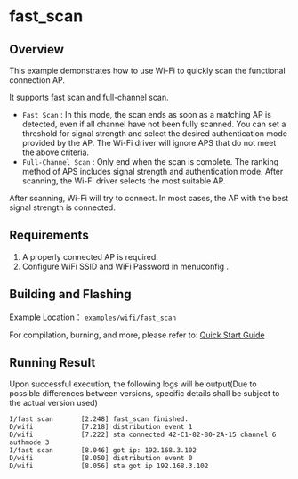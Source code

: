 # fast_scan

## Overview

This example demonstrates how to use Wi-Fi to quickly scan the functional connection AP.

It supports fast scan and full-channel scan.

- `Fast Scan` : In this mode, the scan ends as soon as a matching AP is detected, even if all channel have not been fully scanned. You can set a threshold for signal strength and select the desired authentication mode provided by the AP. The Wi-Fi driver will ignore APS that do not meet the above criteria.
- `Full-Channel Scan` : Only end when the scan is complete. The ranking method of APS includes signal strength and authentication mode. After scanning, the Wi-Fi driver selects the most suitable AP.

After scanning, Wi-Fi will try to connect. In most cases, the AP with the best signal strength is connected.

## Requirements
1. A properly connected AP is required.
2. Configure WiFi SSID and WiFi Password in menuconfig .

## Building and Flashing

Example Location： `examples/wifi/fast_scan`

For compilation, burning, and more, please refer to: [Quick Start Guide](https://doc.winnermicro.net/w800/en/latest/get_started/index.html)


## Running Result

Upon successful execution, the following logs will be output(Due to possible differences between versions, specific details shall be subject to the actual version used)

```
I/fast scan       [2.248] fast_scan finished.
D/wifi            [7.218] distribution event 1
D/wifi            [7.222] sta connected 42-C1-82-80-2A-15 channel 6 authmode 3
I/fast scan       [8.046] got ip: 192.168.3.102
D/wifi            [8.050] distribution event 0
D/wifi            [8.056] sta got ip 192.168.3.102

```